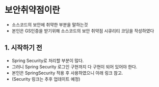 # 보안취약점이란
- 소스코드의 보안에 취약한 부분을 말하는것 <br>
- 본인은 GS인증을 받기위해 소스코드의 보안 취약점 시큐리티 코딩을 작성하였다

## 1. 시작하기 전
- Spring Security로 처리할 부분이 많다. 
- 그러니 Spring Security 로그인 구현까지 다 구현이 되어 있어야 한다.
- 본인은 SpringSecurity 적용 후 사용하였으니 아래 링크 참고.
- (Security 링크는 추후 업데이트 예정)

